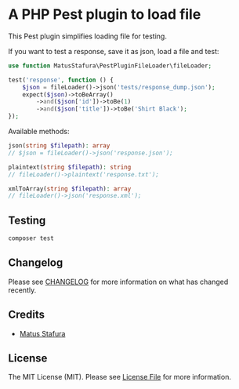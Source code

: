 # A PHP Pest plugin to load file

This Pest plugin simplifies loading file for testing.

If you want to test a response, save it as json, load a file and test:

```php
use function MatusStafura\PestPluginFileLoader\fileLoader;

test('response', function () {
    $json = fileLoader()->json('tests/response_dump.json');
    expect($json)->toBeArray()
        ->and($json['id'])->toBe(1)
        ->and($json['title'])->toBe('Shirt Black');
});
```

Available methods:
```php
json(string $filepath): array
// $json = fileLoader()->json('response.json');

plaintext(string $filepath): string
// fileLoader()->plaintext('response.txt');

xmlToArray(string $filepath): array
// fileLoader()->json('response.xml');
```

## Testing

```bash
composer test
```

## Changelog

Please see [CHANGELOG](CHANGELOG.md) for more information on what has changed recently.

## Credits

- [Matus Stafura](https://github.com/matusstafura)

## License

The MIT License (MIT). Please see [License File](LICENSE.md) for more information.
